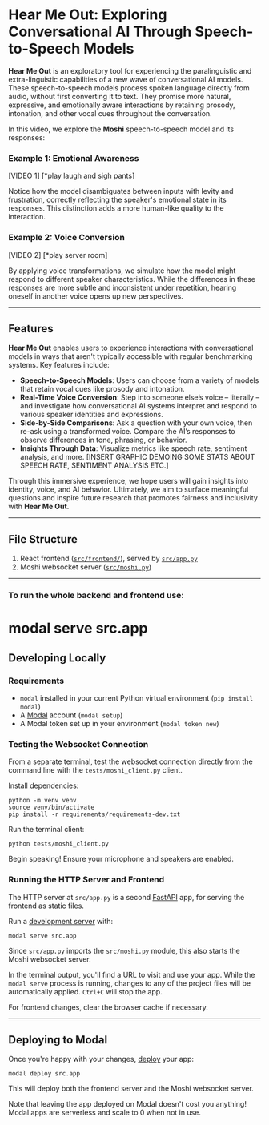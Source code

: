 # Hear Me Out: Exploring Conversational AI Through Speech-to-Speech Models

**Hear Me Out** is an exploratory tool for experiencing the paralinguistic and extra-linguistic capabilities of a new wave of conversational AI models. These speech-to-speech models process spoken language directly from audio, without first converting it to text. They promise more natural, expressive, and emotionally aware interactions by retaining prosody, intonation, and other vocal cues throughout the conversation.

In this video, we explore the **Moshi** speech-to-speech model and its responses:

### Example 1: Emotional Awareness
[VIDEO 1] [*play laugh and sigh pants]

Notice how the model disambiguates between inputs with levity and frustration, correctly reflecting the speaker's emotional state in its responses. This distinction adds a more human-like quality to the interaction.

### Example 2: Voice Conversion
[VIDEO 2] [*play server room]

By applying voice transformations, we simulate how the model might respond to different speaker characteristics. While the differences in these responses are more subtle and inconsistent under repetition, hearing oneself in another voice opens up new perspectives.

---

## Features

**Hear Me Out** enables users to experience interactions with conversational models in ways that aren't typically accessible with regular benchmarking systems. Key features include:

- **Speech-to-Speech Models**: Users can choose from a variety of models that retain vocal cues like prosody and intonation.
- **Real-Time Voice Conversion**: Step into someone else’s voice – literally – and investigate how conversational AI systems interpret and respond to various speaker identities and expressions.
- **Side-by-Side Comparisons**: Ask a question with your own voice, then re-ask using a transformed voice. Compare the AI’s responses to observe differences in tone, phrasing, or behavior.
- **Insights Through Data**: Visualize metrics like speech rate, sentiment analysis, and more. [INSERT GRAPHIC DEMOING SOME STATS ABOUT SPEECH RATE, SENTIMENT ANALYSIS ETC.]

Through this immersive experience, we hope users will gain insights into identity, voice, and AI behavior. Ultimately, we aim to surface meaningful questions and inspire future research that promotes fairness and inclusivity with **Hear Me Out**.

---

## File Structure

1. React frontend ([`src/frontend/`](./src/frontend/)), served by [`src/app.py`](./src/app.py)
2. Moshi websocket server ([`src/moshi.py`](./src/moshi.py))

---
### To run the whole backend and frontend use: 
# modal serve src.app
## Developing Locally

### Requirements

- `modal` installed in your current Python virtual environment (`pip install modal`)
- A [Modal](http://modal.com/) account (`modal setup`)
- A Modal token set up in your environment (`modal token new`)

### Testing the Websocket Connection

From a separate terminal, test the websocket connection directly from the command line with the `tests/moshi_client.py` client.

Install dependencies:

```shell
python -m venv venv
source venv/bin/activate
pip install -r requirements/requirements-dev.txt
```

Run the terminal client:

```shell
python tests/moshi_client.py
```

Begin speaking! Ensure your microphone and speakers are enabled.

### Running the HTTP Server and Frontend

The HTTP server at `src/app.py` is a second [FastAPI](https://fastapi.tiangolo.com/) app, for serving the frontend as static files.

Run a [development server](https://modal.com/docs/guide/webhooks#developing-with-modal-serve) with:

```shell
modal serve src.app
```

Since `src/app.py` imports the `src/moshi.py` module, this also starts the Moshi websocket server.

In the terminal output, you'll find a URL to visit and use your app. While the `modal serve` process is running, changes to any of the project files will be automatically applied. `Ctrl+C` will stop the app.

For frontend changes, clear the browser cache if necessary.

---

## Deploying to Modal

Once you're happy with your changes, [deploy](https://modal.com/docs/guide/managing-deployments#creating-deployments) your app:

```shell
modal deploy src.app
```

This will deploy both the frontend server and the Moshi websocket server.

Note that leaving the app deployed on Modal doesn't cost you anything! Modal apps are serverless and scale to 0 when not in use.